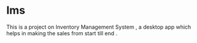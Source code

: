 # Ims

This is a project on Inventory Management System , a desktop app which helps in making the sales from start till end .
